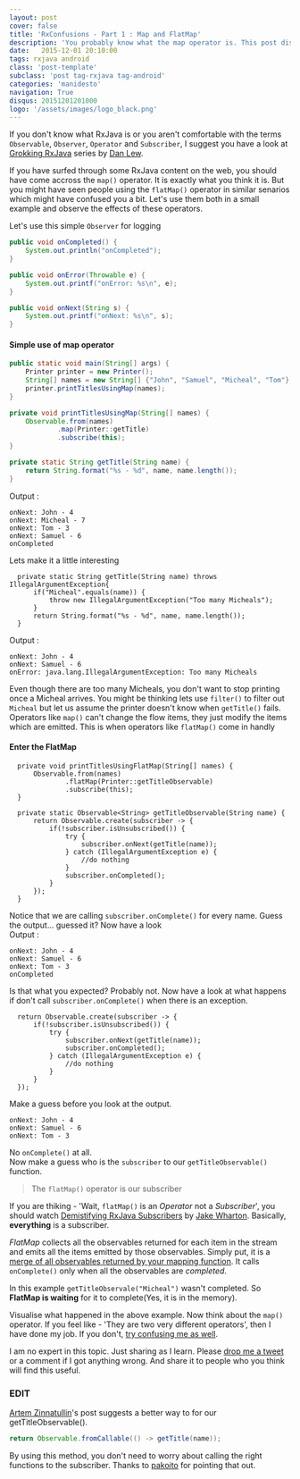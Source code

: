 ```yaml
---
layout: post
cover: false
title: 'RxConfusions - Part 1 : Map and FlatMap'
description: 'You probably know what the map operator is. This post discussed mostly about FlatMap and that probably will remove the confusion between map and flatMap operators if any'
date:   2015-12-01 20:10:00
tags: rxjava android
class: 'post-template'
subclass: 'post tag-rxjava tag-android'
categories: 'manidesto'
navigation: True
disqus: 20151201201000
logo: '/assets/images/logo_black.png'
---
```


If you don't know what RxJava is or you aren't comfortable with the terms `Observable`, `Observer`, `Operator` and `Subscriber`, I suggest you have a look at [Grokking RxJava](http://blog.danlew.net/2014/09/15/grokking-rxjava-part-1/) series by [Dan Lew](https://twitter.com/danlew42). 

If you have surfed through some RxJava content on the web, you should have come accross the `map()` operator. It is exactly what you think it is. But you might have seen people using the `flatMap()` operator in similar senarios which might have confused you a bit. Let's use them both in a small example and observe the effects of these operators.

Let's use this simple `Observer` for logging

```java
public void onCompleted() {
    System.out.println("onCompleted");
}

public void onError(Throwable e) {
    System.out.printf("onError: %s\n", e);
}

public void onNext(String s) {
    System.out.printf("onNext: %s\n", s);
}
```

#### Simple use of map operator ####

```java
public static void main(String[] args) {
    Printer printer = new Printer();
    String[] names = new String[] {"John", "Samuel", "Micheal", "Tom"};
    printer.printTitlesUsingMap(names);
}

private void printTitlesUsingMap(String[] names) {
    Observable.from(names)
            .map(Printer::getTitle)
            .subscribe(this);
}

private static String getTitle(String name) {
    return String.format("%s - %d", name, name.length());
}
```

Output :

```
onNext: John - 4
onNext: Micheal - 7
onNext: Tom - 3
onNext: Samuel - 6
onCompleted
```

Lets make it a little interesting

```java{2-4}
  private static String getTitle(String name) throws IllegalArgumentException{
      if("Micheal".equals(name)) {
          throw new IllegalArgumentException("Too many Micheals");
      }
      return String.format("%s - %d", name, name.length());
  }
```

Output :

```
onNext: John - 4
onNext: Samuel - 6
onError: java.lang.IllegalArgumentException: Too many Micheals
```

Even though there are too many Micheals, you don't want to stop printing once a Micheal arrives. You might be thinking lets use `filter()` to filter out `Micheal` but let us assume the printer doesn't know when `getTitle()` fails. Operators like `map()` can't change the flow items, they just modify the items which are emitted. This is when operators like `flatMap()` come in handly

#### Enter the FlatMap ####

```java{10-15}
  private void printTitlesUsingFlatMap(String[] names) {
      Observable.from(names)
              .flatMap(Printer::getTitleObservable)
              .subscribe(this);
  }
  
  private static Observable<String> getTitleObservable(String name) {
      return Observable.create(subscriber -> {
          if(!subscriber.isUnsubscribed()) {
              try {
                  subscriber.onNext(getTitle(name));
              } catch (IllegalArgumentException e) {
                  //do nothing
              }
              subscriber.onCompleted();
          }
      });
  }
```

Notice that we are calling `subscriber.onComplete()` for every name. Guess the output... guessed it? Now have a look  
Output :

```
onNext: John - 4
onNext: Samuel - 6
onNext: Tom - 3
onCompleted
```

Is that what you expected? Probably not. Now have a look at what happens if don't call `subscriber.onComplete()` when there is an exception.

```java{5}
  return Observable.create(subscriber -> {
      if(!subscriber.isUnsubscribed()) {
          try {
              subscriber.onNext(getTitle(name));
              subscriber.onCompleted();
          } catch (IllegalArgumentException e) {
              //do nothing
          }
      }
  });
```

Make a guess before you look at the output.

```
onNext: John - 4
onNext: Samuel - 6
onNext: Tom - 3
```

No `onComplete()` at all.  
Now make a guess who is the `subscriber` to our `getTitleObservable()` function.  
> The `flatMap()` operator is our subscriber  

If you are thiking - 'Wait, `flatMap()` is an *Operator* not a *Subscriber*', you should watch [Demistifying RxJava Subscribers](https://vimeo.com/144812843) by [Jake Wharton](https://twitter.com/JakeWharton). Basically, **everything** is a subscriber.

*FlatMap* collects all the observables returned for each item in the stream and emits all the items emitted by those observables. Simply put, it is a [merge of all observables returned by your mapping function](https://github.com/ReactiveX/RxJava/blob/1.x/src/main/java/rx/Observable.java#L5204). 
It calls `onComplete()` only when all the observables are *completed*.  

In this example `getTitleObservale("Micheal")` wasn't completed. So **FlatMap is waiting** for it to complete(Yes, it is in the memory).

Visualise what happened in the above example. Now think about the `map()` operator. If you feel like - 'They are two very different operators', then I have done my job. If you don't, [try confusing me as well](https://twitter.com/manidesto).

I am no expert in this topic. Just sharing as I learn. Please [drop me a tweet](https://twitter.com/manidesto) or a comment if I got anything wrong. And share it to people who you think will find this useful.

### EDIT ###

[Artem Zinnatullin](http://artemzin.com/blog/rxjava-defer-execution-of-function-via-fromcallable/)'s post suggests a better way to for our getTitleObservable().

```java
return Observable.fromCallable(() -> getTitle(name));
```

By using this method, you don't need to worry about calling the right functions to the subscriber. Thanks to [pakoito](https://www.reddit.com/r/androiddev/comments/3u5w0c/if_you_are_writing_observablecreate_theres_a_big/) for pointing that out.
